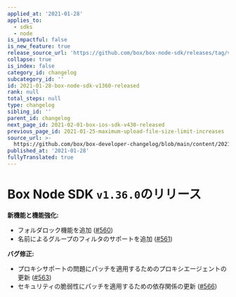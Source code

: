 ```yaml
---
applied_at: '2021-01-28'
applies_to:
  - sdks
  - node
is_impactful: false
is_new_feature: true
release_source_url: 'https://github.com/box/box-node-sdk/releases/tag/v1.36.0'
collapse: true
is_index: false
category_id: changelog
subcategory_id: ''
id: 2021-01-28-box-node-sdk-v1360-released
rank: null
total_steps: null
type: changelog
sibling_id: ''
parent_id: changelog
next_page_id: 2021-02-01-box-ios-sdk-v430-released
previous_page_id: 2021-01-25-maximum-upload-file-size-limit-increases
source_url: >-
  https://github.com/box/box-developer-changelog/blob/main/content/2021/01-28-box-node-sdk-v1360-released.md
published_at: '2021-01-28'
fullyTranslated: true
---
```

# Box Node SDK `v1.36.0`のリリース

**新機能と機能強化:**

* フォルダロック機能を追加 ([#560][1])
* 名前によるグループのフィルタのサポートを追加 ([#561][2])

**バグ修正:**

* プロキシサポートの問題にパッチを適用するためのプロキシエージェントの更新 ([#563][3])
* セキュリティの脆弱性にパッチを適用するための依存関係の更新 ([#566][4])

[1]: https://github.com/box/box-node-sdk/pull/560

[2]: https://github.com/box/box-node-sdk/pull/561

[3]: https://github.com/box/box-node-sdk/pull/563

[4]: https://github.com/box/box-node-sdk/pull/566
